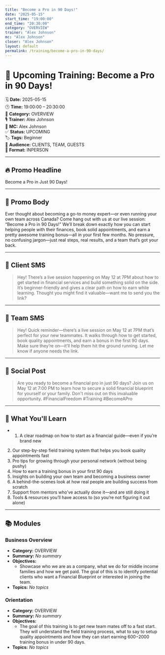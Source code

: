 ```yaml
---
title: "Become a Pro in 90 Days!"
date: "2025-05-15"
start_time: "19:00:00"
end_time: "20:30:00"
category: "OVERVIEW"
trainer: "Alex Johnson"
mc: "Alex Johnson"
closer: "Alex Johnson"
layout: default
permalink: /training/become-a-pro-in-90-days/
---
```


# 📆 Upcoming Training: Become a Pro in 90 Days!

🗓️ **Date:** 2025-05-15  
🕒 **Time:** 19:00:00 – 20:30:00  
🎯 **Category:** OVERVIEW  
🎙️ **Trainer:** Alex Johnson  
🎤 **MC:** Alex Johnson  
✅ **Status:** UPCOMING  
🏷️ **Tags:** Beginner  
👥 **Audience:** CLIENTS, TEAM, GUESTS  
📍 **Format:** INPERSON

---

## 🔥 Promo Headline

Become a Pro in Just 90 Days!

---

## 📣 Promo Body

Ever thought about becoming a go-to money expert—or even running your own team across Canada?
Come hang out with us at our live session: “Become a Pro in 90 Days!” We’ll break down exactly how you can start helping people with their finances, book solid appointments, and earn a pretty awesome training bonus—all in your first few months. No pressure, no confusing jargon—just real steps, real results, and a team that’s got your back.

---

## 💬 Client SMS

> Hey! There’s a live session happening on May 12 at 7PM about how to get started in financial services and build something solid on the side. It’s beginner-friendly and gives a clear path on how to earn while learning. Thought you might find it valuable—want me to send you the link?

---

## 💬 Team SMS

> Hey! Quick reminder—there’s a live session on May 12 at 7PM that’s perfect for your new teammates. It walks through how to get started, book quality appointments, and earn a bonus in the first 90 days. Make sure they’re on—it’ll help them hit the ground running. Let me know if anyone needs the link.

---

## 📡 Social Post

> Are you ready to become a financial pro in just 90 days? Join us on May 12 at 7:00 PM to learn how to secure a solid financial blueprint for yourself or your family. Don't miss out on this invaluable opportunity. #FinancialFreedom #Training #BecomeAPro

---

## 🧠 What You'll Learn

- 1) A clear roadmap on how to start as a financial guide—even if you’re brand new
2) Our step-by-step field training system that helps you book quality appointments fast
3) Pro tips for growing through your personal network (without being pushy)
4) How to earn a training bonus in your first 90 days
5) Insights on building your own team and becoming a business owner
6) A behind-the-scenes look at how real people are building success from scratch
7) Support from mentors who’ve actually done it—and are still doing it
8) Tools & resources you’ll have access to (so you’re not figuring it out alone)

---

## 📚 Modules


### Business Overview
- **Category:** OVERVIEW
- **Summary:** _No summary_
- **Objectives:**
  - Showcase who we are as a company, what we do for middle income families and how we get paid. The goal of this is to identify potential clients who want a Financial Blueprint or interested in joining the team.
- **Topics:**
_No topics_


### Orientation
- **Category:** OVERVIEW
- **Summary:** _No summary_
- **Objectives:**
  - The goal of this training is to get new team mates off to a fast start. They will understand the field training process, what to say to setup quality appointments and how they can start earning $600-$2000 training bonus in under 90 days.
- **Topics:**
_No topics_
